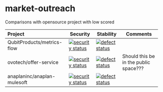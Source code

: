 # market-outreach
Comparisons with opensource project with low scored

| Project          | Security      | Stability  | Comments  |
|:---------------- | ------------- | ---------- | --------- |
| QubitProducts/metrics-flow  | [![security status](https://www.meterian.com/badge/gh/QubitProducts/metrics-flow/security)](https://www.meterian.com/report/gh/QubitProducts/metrics-flow) | [![defect status](https://www.meterian.com/badge/gh/QubitProducts/metrics-flow/stability)](https://www.meterian.com/report/gh/QubitProducts/metrics-flow) | |
| ovotech/offer-service  | [![security status](https://www.meterian.com/badge/gh/ovotech/offer-service/security)](https://www.meterian.com/report/gh/ovotech/offer-service) | [![defect status](https://www.meterian.com/badge/gh/ovotech/offer-service/stability)](https://www.meterian.com/report/gh/ovotech/offer-service) | Should this be in the public space???|
| anaplaninc/anaplan-mulesoft  | [![security status](https://www.meterian.com/badge/gh/anaplaninc/anaplan-mulesoft/security)](https://www.meterian.com/report/gh/anaplaninc/anaplan-mulesoft) | [![defect status](https://www.meterian.com/badge/gh/anaplaninc/anaplan-mulesoft/stability)](https://www.meterian.com/report/gh/anaplaninc/anaplan-mulesoft) |




